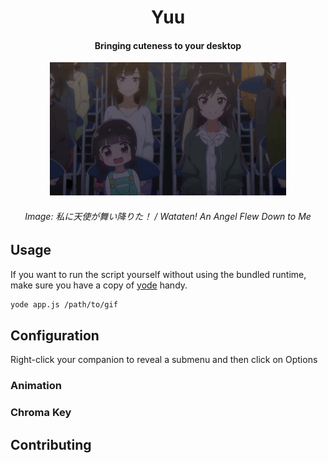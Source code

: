 <div align="center">
    <h1>Yuu</h1>
    <h4>Bringing cuteness to your desktop</h4>
    <img src="docs/preview.gif" width="75%" />
    <h6>Image: 私に天使が舞い降りた！ / Wataten! An Angel Flew Down to Me</h6>
</div>

## Usage

If you want to run the script yourself without using the bundled runtime, make sure you have a copy of [yode](https://github.com/yue/yode) handy.

```bash
yode app.js /path/to/gif
```

## Configuration

Right-click your companion to reveal a submenu and then click on Options

### Animation

### Chroma Key

## Contributing
